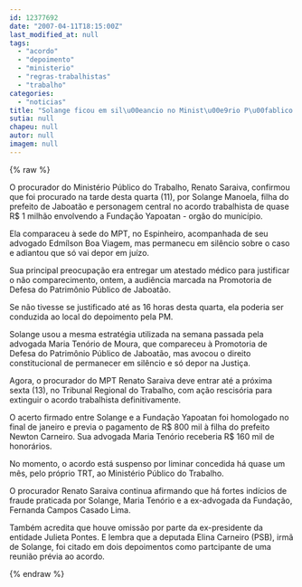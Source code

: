 ```yaml
---
id: 12377692
date: "2007-04-11T18:15:00Z"
last_modified_at: null
tags:
  - "acordo"
  - "depoimento"
  - "ministerio"
  - "regras-trabalhistas"
  - "trabalho"
categories:
  - "noticias"
title: "Solange ficou em sil\u00eancio no Minist\u00e9rio P\u00fablico do Trabalho, no seu depoimento sobre acordo trabalhista"
sutia: null
chapeu: null
autor: null
imagem: null
---
```

{% raw %}
<p><P>O procurador do Ministério Público do Trabalho, Renato Saraiva, confirmou que foi procurado na tarde desta quarta (11), por Solange Manoela, filha do prefeito de Jaboatão e personagem central no acordo trabalhista de quase R$ 1 milhão envolvendo a Fundação Yapoatan - orgão do município.</P></p>
<p><P>Ela comparaceu à sede do MPT, no Espinheiro, acompanhada de seu advogado Edmílson Boa Viagem, mas permanecu em silêncio sobre o caso e adiantou que só vai depor em juízo.</P></p>
<p><P>Sua principal preocupação era entregar um atestado médico para justificar o não comparecimento, ontem, a audiência marcada na Promotoria de Defesa do Patrimônio Público de Jaboatão.</P></p>
<p><P>Se não tivesse se justificado até as 16 horas desta quarta,&nbsp;ela poderia ser conduzida ao local do depoimento pela PM.</P></p>
<p><P>Solange usou a mesma estratégia utilizada na semana passada pela advogada Maria Tenório de Moura, que compareceu à Promotoria de Defesa do Patrimônio Público de Jaboatão, mas avocou o direito constitucional de permanecer em silêncio e só depor na Justiça.</P></p>
<p><P>Agora, o procurador do MPT Renato Saraiva deve entrar até a próxima sexta (13), no Tribunal Regional do Trabalho, com ação rescisória para extinguir o acordo trabalhista definitivamente.</P></p>
<p><P>O acerto firmado entre Solange e a Fundação Yapoatan foi homologado no final de janeiro e previa o pagamento de R$ 800 mil&nbsp;à filha do prefeito Newton Carneiro. Sua advogada Maria Tenório receberia R$ 160 mil de honorários.</P></p>
<p><P>No momento, o acordo está suspenso por liminar concedida há quase um mês, pelo próprio TRT,&nbsp;ao Ministério Público do Trabalho.</P></p>
<p><P>O procurador Renato Saraiva continua afirmando que há fortes indícios de fraude praticada por Solange, Maria Tenório e a ex-advogada da Fundação, Fernanda Campos Casado Lima.</P></p>
<p><P>Também acredita que houve omissão por parte da ex-presidente da entidade Julieta Pontes. E lembra que a deputada Elina Carneiro (PSB), irmã de Solange, foi citado em dois depoimentos como partcipante de uma reunião prévia ao acordo.</P> </p>
{% endraw %}